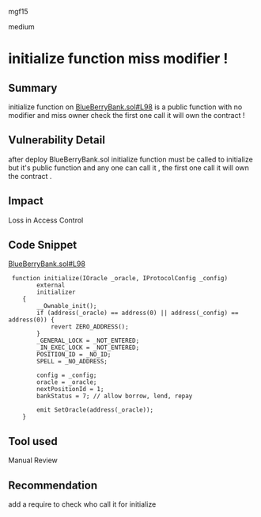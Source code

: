 mgf15

medium

# initialize function miss modifier !

## Summary
initialize function on [BlueBerryBank.sol#L98](https://github.com/sherlock-audit/2023-02-blueberry/blob/main/contracts/BlueBerryBank.sol#L94) is a public function with no modifier and miss owner check the first one call it will own the contract ! 
## Vulnerability Detail
after deploy BlueBerryBank.sol  initialize function must be called to initialize but it's public function and any one can call it , the first one call it will own the contract .
## Impact
Loss in Access Control
## Code Snippet
[BlueBerryBank.sol#L98](https://github.com/sherlock-audit/2023-02-blueberry/blob/main/contracts/BlueBerryBank.sol#L94) 
```solidity
 function initialize(IOracle _oracle, IProtocolConfig _config)
        external
        initializer
    {
        __Ownable_init();
        if (address(_oracle) == address(0) || address(_config) == address(0)) {
            revert ZERO_ADDRESS();
        }
        _GENERAL_LOCK = _NOT_ENTERED;
        _IN_EXEC_LOCK = _NOT_ENTERED;
        POSITION_ID = _NO_ID;
        SPELL = _NO_ADDRESS;

        config = _config;
        oracle = _oracle;
        nextPositionId = 1;
        bankStatus = 7; // allow borrow, lend, repay

        emit SetOracle(address(_oracle));
    }
```
## Tool used

Manual Review

## Recommendation
add a require to check who call it for initialize